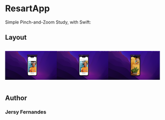 # ResartApp

Simple Pinch-and-Zoom Study, with Swift:
## Layout

<div style="display: flex; justify-content:space-between;">
<p style="text-align: center">
  <img src="https://github.com/JersyFernandesJF/Pinch-and-Zoom/blob/main/img/Captura%20de%20ecr%C3%A3%202022-07-13%2C%20%C3%A0s%2022.28.26.png">
<p>
<p style="text-align: center">
  <img src="https://github.com/JersyFernandesJF/Pinch-and-Zoom/blob/main/img/Captura%20de%20ecr%C3%A3%202022-07-13%2C%20%C3%A0s%2022.28.44.png">
<p>
<p style="text-align: center">
  <img src="https://github.com/JersyFernandesJF/Pinch-and-Zoom/blob/main/img/Captura%20de%20ecr%C3%A3%202022-07-13%2C%20%C3%A0s%2022.29.09.png">
<p>
</div>

## Author

### Jersy Fernandes
